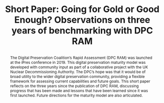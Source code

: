 ---
abstract: The Digital Preservation Coalition’s Rapid Assessment (DPC RAM) was launched
  at the iPres conference in 2019. This digital preservation maturity model was developed
  with community input as part of a collaborative project with the UK Nuclear Decommissioning
  Authority. The DPC’s hope was that it would be of broad utility to the wider digital
  preservation community, providing a flexible framework for assessing current capabilities
  and future goals. This short paper reflects on the three years since the publication
  of DPC RAM, discussing progress that has been made and lessons that have been learned
  since it was first launched. Future directions for the maturity model are also articulated.
creators:
- Mitcham, Jenny
date: null
document_url: https://az659834.vo.msecnd.net/eventsairwesteuprod/production-inconference-public/56961607c6a74cb697a2b0bba7a47837
grand_parent: iPRES
institutions:
- Digital Preservation Coalition
keywords:
- maturity modeling
- assessment
- benchmarking
- community
landing_page_url: null
language: eng
layout: publication
license: CC-BY 4.0 International
notes_url: null
parent: iPRES 2022
presentation_url: null
size: null
source_name: iPRES
title: "Short Paper: Going for Gold or Good Enough?\r\nObservations on three years
  of benchmarking with DPC RAM\r\n"
type: short paper
year: 2022
---